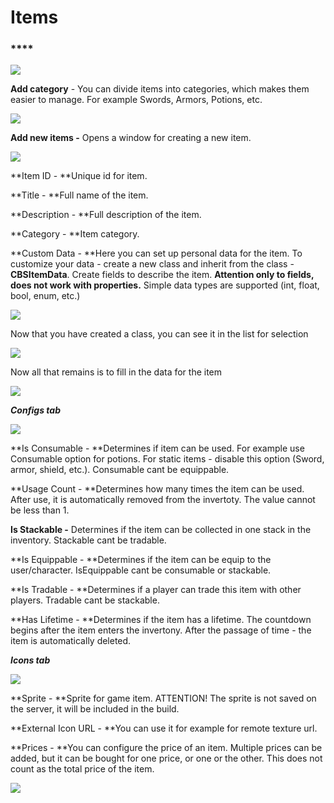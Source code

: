 <h1> Items</h1>

### ****

![](https://archbee-image-uploads.s3.amazonaws.com/eJQ_to_S35RjGyX2qhcYY/kBoAqxD8GFpQfwCp2V59m_image.png)

**Add category** - You can divide items into categories, which makes them easier to manage. For example Swords, Armors, Potions, etc.

![](https://archbee-image-uploads.s3.amazonaws.com/eJQ_to_S35RjGyX2qhcYY/oSAg2nAei2OugBoNZyko9_image.png)

**Add new items -** Opens a window for creating a new item.

![](https://archbee-image-uploads.s3.amazonaws.com/eJQ_to_S35RjGyX2qhcYY/-VnM6oz6qPsq5n5CdiQJm_image.png)

**Item ID - **Unique id for item.

**Title - **Full name of the item.

**Description - **Full description of the item.

**Category - **Item category.

**Custom Data - **Here you can set up personal data for the item. To customize your data - create a new class and inherit from the class - **CBSItemData**. Create fields to describe the item. **Attention only to fields, does not work with properties.**
Simple data types are supported (int, float, bool, enum, etc.)

![](https://archbee-image-uploads.s3.amazonaws.com/eJQ_to_S35RjGyX2qhcYY/YpAUIZ_By_vpsZOtslpfP_image.png)

Now that you have created a class, you can see it in the list for selection

![](https://archbee-image-uploads.s3.amazonaws.com/eJQ_to_S35RjGyX2qhcYY/_rPO-iDFnSJ3aCEXYU3Zl_image.png)

Now all that remains is to fill in the data for the item

![](https://archbee-image-uploads.s3.amazonaws.com/eJQ_to_S35RjGyX2qhcYY/aLygFPikJegBtjfJXDCO1_image.png)

***Configs tab***

![](https://archbee-image-uploads.s3.amazonaws.com/eJQ_to_S35RjGyX2qhcYY/0GYnRN6V3sPGxqkI0pOml_image.png)

**Is Consumable - **Determines if item can be used. For example use Consumable option for potions. For static items - disable this option (Sword, armor, shield, etc.). Consumable cant be equippable.

**Usage Count - **Determines how many times the item can be used. After use, it is automatically removed from the invertoty. The value cannot be less than 1.

**Is Stackable -** Determines if the item can be collected in one stack in the inventory. Stackable cant be tradable.

**Is Equippable - **Determines if the item can be equip to the user/character. IsEquippable cant be consumable or stackable.

**Is Tradable - **Determines if a player can trade this item with other players. Tradable cant be stackable.

**Has Lifetime - **Determines if the item has a lifetime. The countdown begins after the item enters the invertony. After the passage of time - the item is automatically deleted.

***Icons tab***

![](https://archbee-image-uploads.s3.amazonaws.com/eJQ_to_S35RjGyX2qhcYY/iLV4qTkdsbGuhCOLjdTJv_image.png)

**Sprite - **Sprite for game item. ATTENTION! The sprite is not saved on the server, it will be included in the build.

**External Icon URL - **You can use it for example for remote texture url.

**Prices - **You can configure the price of an item. Multiple prices can be added, but it can be bought for one price, or one or the other. This does not count as the total price of the item.

![](https://archbee-image-uploads.s3.amazonaws.com/eJQ_to_S35RjGyX2qhcYY/yLIWXuL6pW0SljDgghOX5_image.png)

